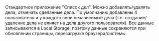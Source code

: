 Стандартное приложение "Список дел". Можно добавлять/удалять дела, отмечать сделанные дела. По умолчанию добавлены 4 пользователя и у каждого свои независимые дела (т.е. создание/удаление дела не влияет на дела другого пользователя). Все данные записываются в Local Storage, поэтому данные сохраняются при обновлении страницы, перезагрузке браузера/системы.
